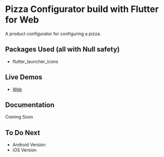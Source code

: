 # Pizza Configurator build with Flutter for Web

A product configurator for configuring a pizza.


## Packages Used (all with Null safety)

- flutter_launcher_icons

## Live Demos

- [Web](https://flutterwebapps.com/portfolio/pizza-configurator/#/)


## Documentation

Coming Soon

## To Do Next

- Android Version
- iOS Version